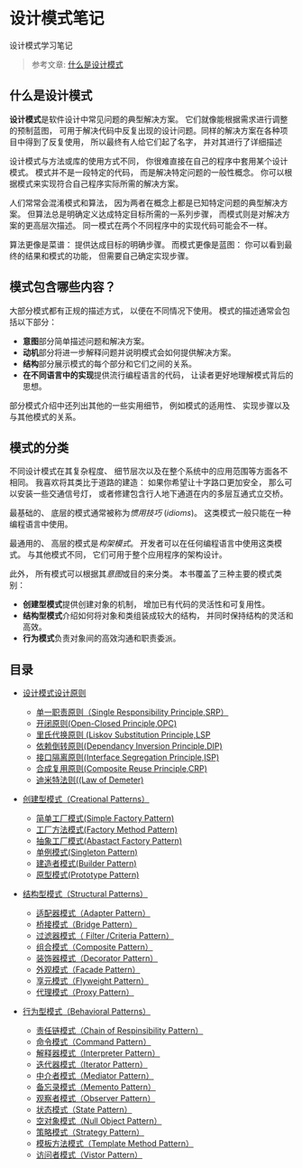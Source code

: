 # 设计模式笔记

设计模式学习笔记

> 参考文章: [什么是设计模式](https://refactoringguru.cn/design-patterns/what-is-pattern)

## 什么是设计模式

**设计模式**是软件设计中常见问题的典型解决方案。 它们就像能根据需求进行调整的预制蓝图， 可用于解决代码中反复出现的设计问题。同样的解决方案在各种项目中得到了反复使用， 所以最终有人给它们起了名字， 并对其进行了详细描述

设计模式与方法或库的使用方式不同， 你很难直接在自己的程序中套用某个设计模式。 模式并不是一段特定的代码， 而是解决特定问题的一般性概念。 你可以根据模式来实现符合自己程序实际所需的解决方案。

人们常常会混淆模式和算法， 因为两者在概念上都是已知特定问题的典型解决方案。 但算法总是明确定义达成特定目标所需的一系列步骤， 而模式则是对解决方案的更高层次描述。 同一模式在两个不同程序中的实现代码可能会不一样。

算法更像是菜谱： 提供达成目标的明确步骤。 而模式更像是蓝图： 你可以看到最终的结果和模式的功能， 但需要自己确定实现步骤。

## 模式包含哪些内容？

大部分模式都有正规的描述方式， 以便在不同情况下使用。 模式的描述通常会包括以下部分：

- **意图**部分简单描述问题和解决方案。
- **动机**部分将进一步解释问题并说明模式会如何提供解决方案。
- **结构**部分展示模式的每个部分和它们之间的关系。
- **在不同语言中的实现**提供流行编程语言的代码， 让读者更好地理解模式背后的思想。

部分模式介绍中还列出其他的一些实用细节， 例如模式的适用性、 实现步骤以及与其他模式的关系。

## 模式的分类

不同设计模式在其复杂程度、 细节层次以及在整个系统中的应用范围等方面各不相同。 我喜欢将其类比于道路的建造： 如果你希望让十字路口更加安全， 那么可以安装一些交通信号灯， 或者修建包含行人地下通道在内的多层互通式立交桥。

最基础的、 底层的模式通常被称为*惯用技巧* (*idioms*)。 这类模式一般只能在一种编程语言中使用。

最通用的、 高层的模式是*构架模式*。 开发者可以在任何编程语言中使用这类模式。 与其他模式不同， 它们可用于整个应用程序的架构设计。

此外， 所有模式可以根据其*意图*或目的来分类。 本书覆盖了三种主要的模式类别：

- **创建型模式**提供创建对象的机制， 增加已有代码的灵活性和可复用性。
- **结构型模式**介绍如何将对象和类组装成较大的结构， 并同时保持结构的灵活和高效。
- **行为模式**负责对象间的高效沟通和职责委派。

## 目录

* [设计模式设计原则](01-design-principles/README.md)
  
  * [单一职责原则（Single Responsibility Principle,SRP）](01-design-principles/01-single-responsibility-principle.md)
  * [开闭原则(Open-Closed Principle,OPC)](01-design-principles/02-open-closed-principle.md)
  * [里氏代换原则 (Liskov Substitution Principle,LSP](01-design-principles/03-Liskov-substitution-principle.md)
  * [依赖倒转原则(Dependancy Inversion Principle,DIP)](01-design-principles/04-dependence-inversion-principle.md)
  * [接口隔离原则(Interface Segregation Principle,ISP)](01-design-principles/05-interface-segregation-principle.md)
  * [合成复用原则(Composite Reuse Principle,CRP)](01-design-principles/06-composite-reuse-principle.md)
  * [迪米特法则((Law of Demeter)](01-design-principles/07-law-of-demeter.md)
  
* [创建型模式（Creational Patterns）](02-creational-patterns/README.md)
  
  * [简单工厂模式(Simple Factory Pattern)](02-creational-patterns/01-simple-factory-pattern.md)
  * [工厂方法模式(Factory Method Pattern)](02-creational-patterns/02-factory-method-pattern.md)
  * [抽象工厂模式(Abastact Factory Pattern)](02-creational-patterns/03-abstract-factory-pattern.md)
  * [单例模式(Singleton Pattern)](02-creational-patterns/04-singleton-pattern.md)
  * [建造者模式(Builder Pattern)](02-creational-patterns/05-builder-pattern.md)
  * [原型模式(Prototype Pattern)](02-creational-patterns/06-prototype-pattern.md)
  
* [结构型模式（Structural Patterns）](03-structural-patterns/README.md)
  
  * [适配器模式（Adapter Pattern）](03-structural-patterns/02-bridge-pattern.md)
  * [桥接模式（Bridge Pattern）](03-structural-patterns/02-bridge-pattern.md)
  * [过滤器模式（ Filter /Criteria Pattern）](03-structural-patterns/08-filter-pattern.md) 
  * [组合模式（Composite Pattern）](03-structural-patterns/03-composite-pattern.md)
  * [装饰器模式（Decorator Pattern）](03-structural-patterns/04-decorator-pattern.md)
  * [外观模式（Facade Pattern）](03-structural-patterns/05-facade-pattern.md)
  * [享元模式（Flyweight Pattern）](03-structural-patterns/06-flyweight-pattern.md)
  * [代理模式（Proxy Pattern）](03-structural-patterns/07-proxy-pattern.md)
  
* [行为型模式（Behavioral Patterns）](04-behavioral-patterns/README.md)
  
  * [责任链模式（Chain of Respinsibility Pattern）](04-behavioral-patterns/01-chain-of-responsibility-pattern.mdmd)
  * [命令模式（Command Pattern）](04-behavioral-patterns/02-command-pattern.md)  
  * [解释器模式（Interpreter Pattern）](04-behavioral-patterns/03-interpreter-pattern.md) 
  * [迭代器模式（Iterator Pattern）](04-behavioral-patterns/04-iterator-pattern.md)
  * [中介者模式（Mediator Pattern）](04-behavioral-patterns/05-mediator-pattern.md) 
  *  [备忘录模式（Memento Pattern）](04-behavioral-patterns/06-memento-pattern.md)   
  * [观察者模式（Observer Pattern）](04-behavioral-patterns/07-observer-pattern.md) 
  * [状态模式（State Pattern）](04-behavioral-patterns/08-state-pattern.md) 
  * [空对象模式（Null Object Pattern）](04-behavioral-patterns/12-null-object-pattern.md)
  * [策略模式（Strategy Pattern）](04-behavioral-patterns/09-strategy-pattern.md) 
  *  [模板方法模式（Template Method Pattern）](04-behavioral-patterns/10-template-method-pattern.md)
  * [访问者模式（Vistor Pattern）](04-behavioral-patterns/11-vistor-pattern.md)   
  
  